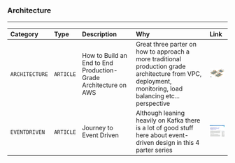 ### Architecture

---

| Category       | Type      | Description                                                     | Why                                                                                                                                                        | Link                                                                                                                                                                                                                                                                                 |
| :------------- | :-------- | :-------------------------------------------------------------- | :--------------------------------------------------------------------------------------------------------------------------------------------------------- | :----------------------------------------------------------------------------------------------------------------------------------------------------------------------------------------------------------------------------------------------------------------------------------- |
| `ARCHITECTURE` | `ARTICLE` | How to Build an End to End Production-Grade Architecture on AWS | Great three parter on how to approach a more traditional production grade architecture from VPC, deployment, monitoring, load balancing etc... perspective | [<img src="./thumbnails/thumbnail_how_to_build_production_grade_architecture.jpg" alt="How to Build an End to End Production-Grade Architecture on AWS" width="100">](https://blog.gruntwork.io/how-to-build-an-end-to-end-production-grade-architecture-on-aws-part-1-eae8eeb41fec) |
| `EVENTDRIVEN`  | `ARTICLE` | Journey to Event Driven                                         | Although leaning heavily on Kafka there is a lot of good stuff here about event-driven design in this 4 parter series                                      | [<img src="./thumbnails/thumbnail_event_driven_journey.jpg" alt="Journey to Event Driven" width="100">](https://www.confluent.io/en-gb/blog/journey-to-event-driven-part-1-why-event-first-thinking-changes-everything/#b216b577-cff2-4164-8c30-0c0a8b0cde00)                        |

